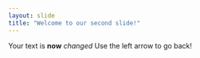 ```yaml
---
layout: slide
title: "Welcome to our second slide!"
---
```

Your text is **now** *changed*
Use the left arrow to go back!
